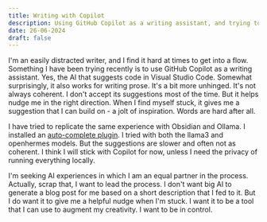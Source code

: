 ```yaml
---
title: Writing with Copilot
description: Using GitHub Copilot as a writing assistant, and trying to replicate the experience with Obsidian and Ollama.
date: 26-06-2024
draft: false
---
```


I'm an easily distracted writer, and I find it hard at times to get into a flow. Something I have been trying recently is to use GitHub Copilot as a writing assistant. Yes, the AI that suggests code in Visual Studio Code. Somewhat surprisingly, it also works for writing prose. It's a bit more unhinged. It's not always coherent. I don't accept its suggestions most of the time. But it helps nudge me in the right direction. When I find myself stuck, it gives me a suggestion that I can build on - a jolt of inspiration. Words are hard after all.

I have tried to replicate the same experience with Obsidian and Ollama. I installed an [auto-complete plugin](https://github.com/j0rd1smit/obsidian-copilot-auto-completion). I tried with both the llama3 and openhermes models. But the suggestions are slower and often not as coherent. I think I will stick with Copilot for now, unless I need the privacy of running everything locally.

I'm seeking AI experiences in which I am an equal partner in the process. Actually, scrap that, I want to lead the process. I don't want big AI to generate a blog post for me based on a short description that I fed to it. But I do want it to give me a helpful nudge when I'm stuck. I want it to be a tool that I can use to augment my creativity. I want to be in control.
